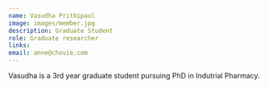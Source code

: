 ```yaml
---
name: Vasudha Prithipaul
image: images/member.jpg
description: Graduate Student
role: Graduate researcher
links:
email: anne@chovie.com
---
```


Vasudha is a 3rd year graduate student pursuing PhD in Indutrial Pharmacy.

